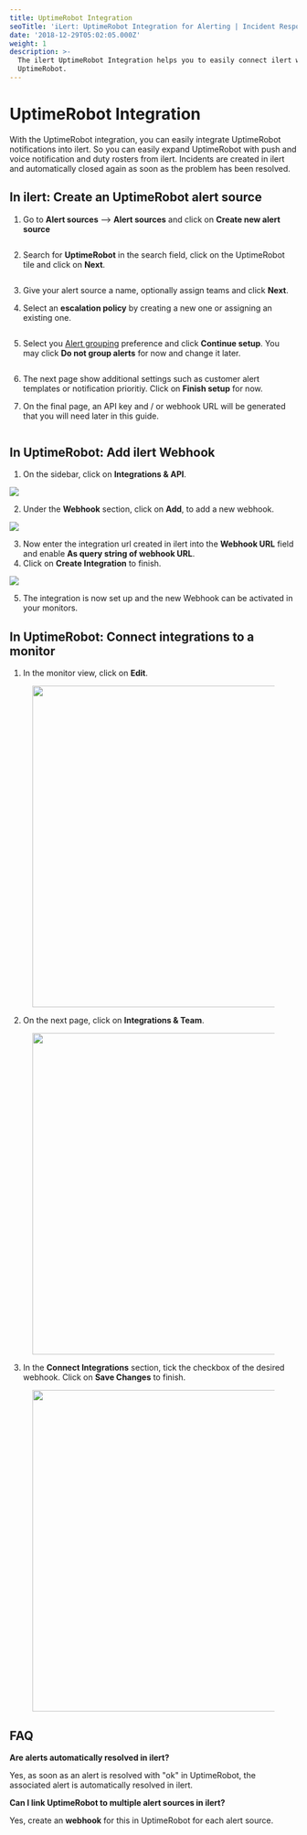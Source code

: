 ```yaml
---
title: UptimeRobot Integration
seoTitle: 'iLert: UptimeRobot Integration for Alerting | Incident Response | Uptime'
date: '2018-12-29T05:02:05.000Z'
weight: 1
description: >-
  The ilert UptimeRobot Integration helps you to easily connect ilert with
  UptimeRobot.
---
```


# UptimeRobot Integration

With the UptimeRobot integration, you can easily integrate UptimeRobot notifications into ilert. So you can easily expand UptimeRobot with push and voice notification and duty rosters from ilert. Incidents are created in ilert and automatically closed again as soon as the problem has been resolved.

## In ilert: Create an UptimeRobot alert source <a href="#alert-source" id="alert-source"></a>

1.  Go to **Alert sources** --> **Alert sources** and click on **Create new alert source**

    <figure><img src="../.gitbook/assets/Screenshot 2023-08-28 at 10.21.10.png" alt=""><figcaption></figcaption></figure>
2.  Search for **UptimeRobot** in the search field, click on the UptimeRobot tile and click on **Next**.&#x20;

    <figure><img src="../.gitbook/assets/Screenshot 2023-08-28 at 10.24.23.png" alt=""><figcaption></figcaption></figure>
3. Give your alert source a name, optionally assign teams and click **Next**.
4.  Select an **escalation policy** by creating a new one or assigning an existing one.

    <figure><img src="../.gitbook/assets/Screenshot 2023-08-28 at 11.37.47.png" alt=""><figcaption></figcaption></figure>
5.  Select you [Alert grouping](../alerting/alert-sources.md#alert-grouping) preference and click **Continue setup**. You may click **Do not group alerts** for now and change it later.&#x20;

    <figure><img src="../.gitbook/assets/Screenshot 2023-08-28 at 11.38.24.png" alt=""><figcaption></figcaption></figure>
6. The next page show additional settings such as customer alert templates or notification prioritiy. Click on **Finish setup** for now.
7.  On the final page, an API key and / or webhook URL will be generated that you will need later in this guide.

    <figure><img src="../.gitbook/assets/il-1-1.png" alt=""><figcaption></figcaption></figure>

## In UptimeRobot: Add ilert Webhook <a href="#add-webhook" id="add-webhook"></a>

1. On the sidebar, click on **Integrations & API**.

![](../.gitbook/assets/1.png)

2. Under the **Webhook** section, click on **Add**, to add a new webhook.

![](../.gitbook/assets/2.png)

3. Now enter the integration url created in ilert into the **Webhook URL** field and enable **As query string of webhook URL**.
4. Click on **Create Integration** to finish.

![](../.gitbook/assets/3.png)

5. The integration is now set up and the new Webhook can be activated in your monitors.

## In UptimeRobot: Connect integrations to a monitor <a href="#add-webhook" id="add-webhook"></a>

1. In the monitor view, click on **Edit**.

<figure><img src="../.gitbook/assets/4 (7).png" alt="" width="563"><figcaption></figcaption></figure>

2. On the next page, click on **Integrations & Team**.

<figure><img src="../.gitbook/assets/5 (7).png" alt="" width="563"><figcaption></figcaption></figure>

3. In the **Connect Integrations** section, tick the checkbox of the desired webhook. Click on **Save Changes** to finish.

<figure><img src="../.gitbook/assets/6 (8).png" alt="" width="563"><figcaption></figcaption></figure>

## FAQ <a href="#faq" id="faq"></a>

**Are alerts automatically resolved in ilert?**

Yes, as soon as an alert is resolved with "ok" in UptimeRobot, the associated alert is automatically resolved in ilert.

**Can I link UptimeRobot to multiple alert sources in ilert?**

Yes, create an **webhook** for this in UptimeRobot for each alert source.
